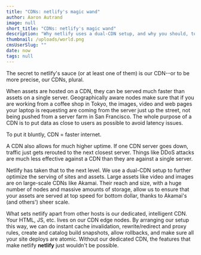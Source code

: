 ```yaml
---
title: "CDNs: netlify's magic wand"
author: Aaron Autrand
image: null
short_title: "CDNs: netlify's magic wand"
description: "Why netlify uses a dual-CDN setup, and why you should, too."
thumbnail: /uploads/world.png
cmsUserSlug: ""
date: now
tags: null
---
```


The secret to netlify's sauce (or at least one of them) is our CDN--or to be more precise, our CDNs, plural.

When assets are hosted on a CDN, they can be served much faster than assets on a single server. Geographically aware nodes make sure that if you are working from a coffee shop in Tokyo, the images, video and web pages your laptop is requesting are coming from the server just up the street, not being pushed from a server farm in San Francisco. The whole purpose of a CDN is to put data as close to users as possible to avoid latency issues.

To put it bluntly, CDN = faster internet.

A CDN also allows for much higher uptime. If one CDN server goes down, traffic just gets rerouted to the next closest server. Things like DDoS attacks are much less effective against a CDN than they are against a single server.

Netlify has taken that to the next level. We use a dual-CDN setup to further optimize the serving of sites and assets. Large assets like video and images are on large-scale CDNs like Akamai. Their reach and size, with a huge number of nodes and massive amounts of storage, allow us to ensure that your assets are served at top speed for bottom dollar, thanks to Akamai's (and others') sheer scale.

What sets netlify apart from other hosts is our dedicated, intelligent CDN. Your HTML, JS, etc. lives on our CDN edge nodes. By arranging our setup this way, we can do instant cache invalidation, rewrite/redirect and proxy rules, create and catalog build snapshots, allow rollbacks, and make sure all your site deploys are atomic. Without our dedicated CDN, the features that make netlify **netlify** just wouldn't be possible.